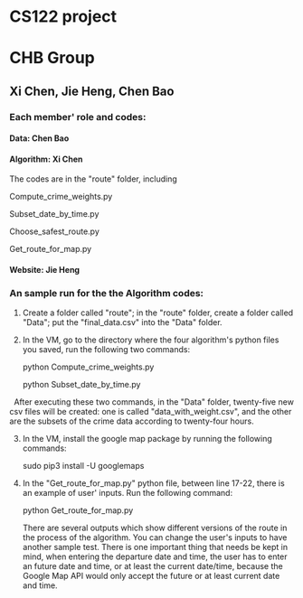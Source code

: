 # CS122 project
# CHB Group
## Xi Chen, Jie Heng, Chen Bao


### Each member' role and codes:

####  Data: Chen Bao



####  Algorithm: Xi Chen
   
   The codes are in the "route" folder, including
   
   Compute_crime_weights.py
   
   Subset_date_by_time.py
   
   Choose_safest_route.py
   
   Get_route_for_map.py
   

#### Website: Jie Heng







### An sample run for the the Algorithm codes:

1. Create a folder called "route"; in the "route" folder, create a folder called "Data"; put the "final_data.csv" into the "Data" folder.

2. In the VM, go to the directory where the four algorithm's python files you saved, run the following two commands:
   
   python Compute_crime_weights.py
   
   python Subset_date_by_time.py
   
   After executing these two commands, in the "Data" folder, twenty-five new csv files will be created: one is called "data_with_weight.csv", and the other are the subsets of the crime data according to twenty-four hours.

3. In the VM, install the google map package by running the following commands:

   sudo pip3 install -U googlemaps
   
4. In the "Get_route_for_map.py" python file, between line 17-22, there is an example of user' inputs. Run the following command:

   python Get_route_for_map.py
   
   There are several outputs which show different versions of the route in the process of the algorithm. You can change the user's inputs to have another sample test. There is one important thing that needs be kept in mind, when entering the departure date and time, the user has to enter an future date and time, or at least the current date/time, because the Google Map API would only accept the future or at least current date and time. 
   
   
